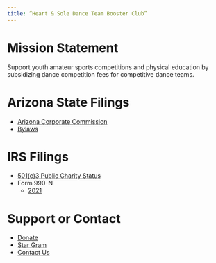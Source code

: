 ```yaml
---
title: “Heart & Sole Dance Team Booster Club”
---
```


# Mission Statement
Support youth amateur sports competitions and physical education by subsidizing dance competition fees for competitive dance teams.

# Arizona State Filings

- [Arizona Corporate Commission](https://ecorp.azcc.gov/PublicBusinessSearch/PublicBusinessInfo?entityNumber=23265115)
- [Bylaws](static/bylaws.pdf)

# IRS Filings

- [501(c)3 Public Charity Status](static/non-profit-status.pdf)
- Form 990-N
	- [2021](static/2021-990-N.pdf)

# Support or Contact

- [Donate](donate.md)
- [Star Gram](stargram.md)
- [Contact Us](mailto:team@hnsbooster.com)
